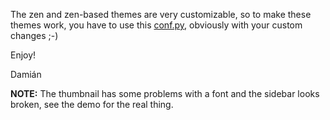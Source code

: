 The zen and zen-based themes are very customizable, so to make these themes work, you have to use this [conf.py](https://github.com/damianavila/damian_blog/blob/master/conf.py), obviously with your custom changes ;-)

Enjoy!

Damián

**NOTE:** The thumbnail has some problems with a font and the sidebar looks broken, see the demo for the real thing.
